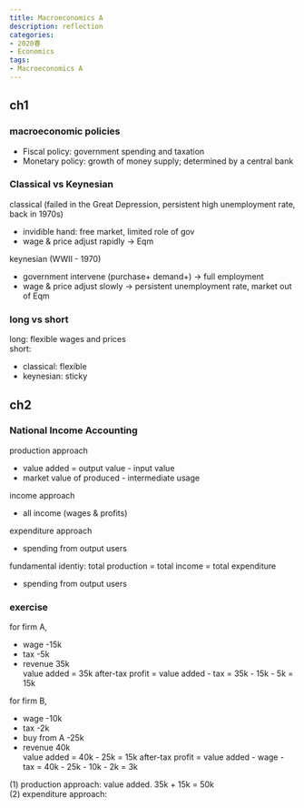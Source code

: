 ```yaml
---
title: Macroeconomics A
description: reflection
categories: 
- 2020春
- Economics
tags:
- Macroeconomics A
---
```

## ch1 
### macroeconomic policies
* Fiscal policy: government spending and taxation  
* Monetary policy: growth of money supply; determined by a central bank  

### Classical vs Keynesian
classical (failed in the Great Depression, persistent high unemployment rate, back in 1970s)
* invidible hand: free market, limited role of gov  
* wage & price adjust rapidly -> Eqm  

keynesian (WWII - 1970)
* government intervene (purchase+ demand+) -> full employment
* wage & price adjust slowly -> persistent unemployment rate, market out of Eqm

### long vs short  
long: flexible wages and prices  
short:
* classical: flexible  
* keynesian: sticky

## ch2
### National Income Accounting  

production approach  
* value added = output value - input value
* market value of produced - intermediate usage  

income approach  
* all income (wages & profits)

expenditure approach  
* spending from output users  

fundamental identiy: total production = total income = total expenditure  
* spending from output users  

### exercise  
for firm A,  
* wage -15k
* tax -5k
* revenue 35k  
value added = 35k 
after-tax profit = value added - tax = 35k - 15k - 5k = 15k  

for firm B,  
* wage -10k
* tax -2k
* buy from A -25k
* revenue 40k  
value added = 40k - 25k = 15k
after-tax profit = value added - wage - tax = 40k - 25k - 10k - 2k = 3k

(1) production approach: value added. 35k + 15k = 50k  
(2) expenditure approach:
